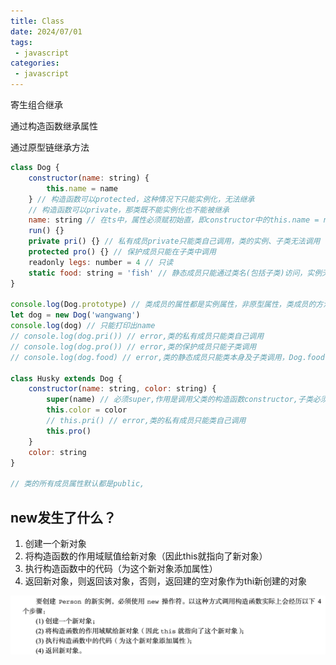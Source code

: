 ```yaml
---
title: Class
date: 2024/07/01
tags:
 - javascript
categories:
 - javascript
---
```


寄生组合继承

通过构造函数继承属性

通过原型链继承方法
```js
class Dog {
    constructor(name: string) {
        this.name = name
    } // 构造函数可以protected，这种情况下只能实例化，无法继承
    // 构造函数可以private，那类既不能实例化也不能被继承
    name: string // 在ts中，属性必须赋初始直，即constructor中的this.name = name ｜ name?:string | name: string = 'wangwang'
    run() {}
    private pri() {} // 私有成员private只能类自己调用，类的实例、子类无法调用
    protected pro() {} // 保护成员只能在子类中调用
    readonly legs: number = 4 // 只读
    static food: string = 'fish' // 静态成员只能通过类名(包括子类)访问，实例无法访问
}

console.log(Dog.prototype) // 类成员的属性都是实例属性，非原型属性，类成员的方法都是原型方法,只能打印出constructor和run方法
let dog = new Dog('wangwang')
console.log(dog) // 只能打印出name
// console.log(dog.pri()) // error,类的私有成员只能类自己调用
// console.log(dog.pro()) // error,类的保护成员只能子类调用
// console.log(dog.food) // error,类的静态成员只能类本身及子类调用，Dog.food、Husky.food

class Husky extends Dog {
    constructor(name: string, color: string) {
        super(name) // 必须super,作用是调用父类的构造函数constructor,子类必须要有父类的name属性
        this.color = color
        // this.pri() // error,类的私有成员只能类自己调用
        this.pro()
    }
    color: string
}

// 类的所有成员属性默认都是public,
```

## new发生了什么？

1. 创建一个新对象
2. 将构造函数的作用域赋值给新对象（因此this就指向了新对象）
3. 执行构造函数中的代码（为这个新对象添加属性）
4. 返回新对象，则返回该对象，否则，返回建的空对象作为thi新创建的对象

![new](./assets/class/new.png "new")


